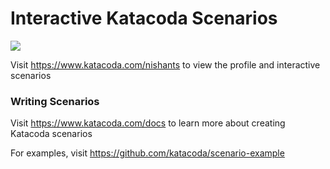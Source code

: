 # Interactive Katacoda Scenarios

[![](http://shields.katacoda.com/katacoda/nishants/count.svg)](https://www.katacoda.com/nishants "Get your profile on Katacoda.com")

Visit https://www.katacoda.com/nishants to view the profile and interactive scenarios

### Writing Scenarios
Visit https://www.katacoda.com/docs to learn more about creating Katacoda scenarios

For examples, visit https://github.com/katacoda/scenario-example
